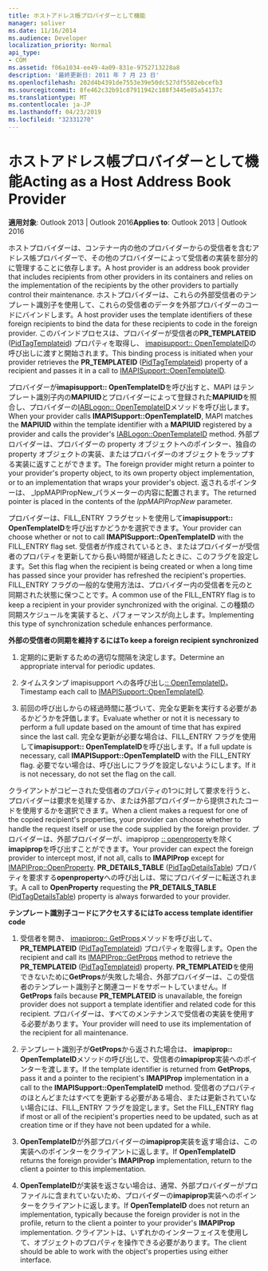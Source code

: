 ```yaml
---
title: ホストアドレス帳プロバイダーとして機能
manager: soliver
ms.date: 11/16/2014
ms.audience: Developer
localization_priority: Normal
api_type:
- COM
ms.assetid: f06a1034-ee49-4a09-831e-9752713228a8
description: '最終更新日: 2011 年 7 月 23 日'
ms.openlocfilehash: 202d4b4391de7553e39e50dc527df5502ebcefb3
ms.sourcegitcommit: 8fe462c32b91c87911942c188f3445e85a54137c
ms.translationtype: MT
ms.contentlocale: ja-JP
ms.lasthandoff: 04/23/2019
ms.locfileid: "32331270"
---
```

# <a name="acting-as-a-host-address-book-provider"></a><span data-ttu-id="02ed6-103">ホストアドレス帳プロバイダーとして機能</span><span class="sxs-lookup"><span data-stu-id="02ed6-103">Acting as a Host Address Book Provider</span></span>

  
  
<span data-ttu-id="02ed6-104">**適用対象**: Outlook 2013 | Outlook 2016</span><span class="sxs-lookup"><span data-stu-id="02ed6-104">**Applies to**: Outlook 2013 | Outlook 2016</span></span> 
  
<span data-ttu-id="02ed6-105">ホストプロバイダーは、コンテナー内の他のプロバイダーからの受信者を含むアドレス帳プロバイダーで、その他のプロバイダーによって受信者の実装を部分的に管理することに依存します。</span><span class="sxs-lookup"><span data-stu-id="02ed6-105">A host provider is an address book provider that includes recipients from other providers in its containers and relies on the implementation of the recipients by the other providers to partially control their maintenance.</span></span> <span data-ttu-id="02ed6-106">ホストプロバイダーは、これらの外部受信者のテンプレート識別子を使用して、これらの受信者のデータを外部プロバイダーのコードにバインドします。</span><span class="sxs-lookup"><span data-stu-id="02ed6-106">A host provider uses the template identifiers of these foreign recipients to bind the data for these recipients to code in the foreign provider.</span></span> <span data-ttu-id="02ed6-107">このバインドプロセスは、プロバイダーが受信者の**PR_TEMPLATEID** ([PidTagTemplateid](pidtagtemplateid-canonical-property.md)) プロパティを取得し、 [imapisupport:: OpenTemplateID](imapisupport-opentemplateid.md)の呼び出しに渡すと開始されます。</span><span class="sxs-lookup"><span data-stu-id="02ed6-107">This binding process is initiated when your provider retrieves the **PR_TEMPLATEID** ([PidTagTemplateid](pidtagtemplateid-canonical-property.md)) property of a recipient and passes it in a call to [IMAPISupport::OpenTemplateID](imapisupport-opentemplateid.md).</span></span> 
  
<span data-ttu-id="02ed6-108">プロバイダーが**imapisupport:: OpenTemplateID**を呼び出すと、MAPI はテンプレート識別子内の**MAPIUID**とプロバイダーによって登録された**MAPIUID**を照合し、プロバイダーの[IABLogon:: OpenTemplateID](iablogon-opentemplateid.md)メソッドを呼び出します。</span><span class="sxs-lookup"><span data-stu-id="02ed6-108">When your provider calls **IMAPISupport::OpenTemplateID**, MAPI matches the **MAPIUID** within the template identifier with a **MAPIUID** registered by a provider and calls the provider's [IABLogon::OpenTemplateID](iablogon-opentemplateid.md) method.</span></span> <span data-ttu-id="02ed6-109">外部プロバイダーは、プロバイダーの property オブジェクトへのポインター、独自の property オブジェクトの実装、またはプロバイダーのオブジェクトをラップする実装に返すことができます。</span><span class="sxs-lookup"><span data-stu-id="02ed6-109">The foreign provider might return a pointer to your provider's property object, to its own property object implementation, or to an implementation that wraps your provider's object.</span></span> <span data-ttu-id="02ed6-110">返されるポインターは、 _lppMAPIPropNew_パラメーターの内容に配置されます。</span><span class="sxs-lookup"><span data-stu-id="02ed6-110">The returned pointer is placed in the contents of the  _lppMAPIPropNew_ parameter.</span></span> 
  
<span data-ttu-id="02ed6-111">プロバイダーは、FILL_ENTRY フラグセットを使用して**imapisupport:: OpenTemplateID**を呼び出すかどうかを選択できます。</span><span class="sxs-lookup"><span data-stu-id="02ed6-111">Your provider can choose whether or not to call **IMAPISupport::OpenTemplateID** with the FILL_ENTRY flag set.</span></span> <span data-ttu-id="02ed6-112">受信者が作成されているとき、またはプロバイダーが受信者のプロパティを更新してから長い時間が経過したときに、このフラグを設定します。</span><span class="sxs-lookup"><span data-stu-id="02ed6-112">Set this flag when the recipient is being created or when a long time has passed since your provider has refreshed the recipient's properties.</span></span> <span data-ttu-id="02ed6-113">FILL_ENTRY フラグの一般的な使用方法は、プロバイダー内の受信者を元のと同期された状態に保つことです。</span><span class="sxs-lookup"><span data-stu-id="02ed6-113">A common use of the FILL_ENTRY flag is to keep a recipient in your provider synchronized with the original.</span></span> <span data-ttu-id="02ed6-114">この種類の同期スケジュールを実装すると、パフォーマンスが向上します。</span><span class="sxs-lookup"><span data-stu-id="02ed6-114">Implementing this type of synchronization schedule enhances performance.</span></span> 
  
 <span data-ttu-id="02ed6-115">**外部の受信者の同期を維持するには**</span><span class="sxs-lookup"><span data-stu-id="02ed6-115">**To keep a foreign recipient synchronized**</span></span>
  
1. <span data-ttu-id="02ed6-116">定期的に更新するための適切な間隔を決定します。</span><span class="sxs-lookup"><span data-stu-id="02ed6-116">Determine an appropriate interval for periodic updates.</span></span> 
    
2. <span data-ttu-id="02ed6-117">タイムスタンプ imapisupport への各呼び出し[:: OpenTemplateID](imapisupport-opentemplateid.md)。</span><span class="sxs-lookup"><span data-stu-id="02ed6-117">Timestamp each call to [IMAPISupport::OpenTemplateID](imapisupport-opentemplateid.md).</span></span> 
    
3. <span data-ttu-id="02ed6-118">前回の呼び出しからの経過時間に基づいて、完全な更新を実行する必要があるかどうかを評価します。</span><span class="sxs-lookup"><span data-stu-id="02ed6-118">Evaluate whether or not it is necessary to perform a full update based on the amount of time that has expired since the last call.</span></span> <span data-ttu-id="02ed6-119">完全な更新が必要な場合は、FILL_ENTRY フラグを使用して**imapisupport:: OpenTemplateID**を呼び出します。</span><span class="sxs-lookup"><span data-stu-id="02ed6-119">If a full update is necessary, call **IMAPISupport::OpenTemplateID** with the FILL_ENTRY flag.</span></span> <span data-ttu-id="02ed6-120">必要でない場合は、呼び出しにフラグを設定しないようにします。</span><span class="sxs-lookup"><span data-stu-id="02ed6-120">If it is not necessary, do not set the flag on the call.</span></span> 
    
<span data-ttu-id="02ed6-121">クライアントがコピーされた受信者のプロパティの1つに対して要求を行うと、プロバイダーは要求を処理するか、または外部プロバイダーから提供されたコードを使用するかを選択できます。</span><span class="sxs-lookup"><span data-stu-id="02ed6-121">When a client makes a request for one of the copied recipient's properties, your provider can choose whether to handle the request itself or use the code supplied by the foreign provider.</span></span> <span data-ttu-id="02ed6-122">プロバイダーは、外部プロバイダーが、imapiprop [:: openproperty](imapiprop-openproperty.md)を除く**imapiprop**を呼び出すことができます。</span><span class="sxs-lookup"><span data-stu-id="02ed6-122">Your provider can expect the foreign provider to intercept most, if not all, calls to **IMAPIProp** except for [IMAPIProp::OpenProperty](imapiprop-openproperty.md).</span></span> <span data-ttu-id="02ed6-123">**PR_DETAILS_TABLE** ([PidTagDetailsTable](pidtagdetailstable-canonical-property.md)) プロパティを要求する**openproperty**への呼び出しは、常にプロバイダーに転送されます。</span><span class="sxs-lookup"><span data-stu-id="02ed6-123">A call to **OpenProperty** requesting the **PR_DETAILS_TABLE** ([PidTagDetailsTable](pidtagdetailstable-canonical-property.md)) property is always forwarded to your provider.</span></span>
  
 <span data-ttu-id="02ed6-124">**テンプレート識別子コードにアクセスするには**</span><span class="sxs-lookup"><span data-stu-id="02ed6-124">**To access template identifier code**</span></span>
  
1. <span data-ttu-id="02ed6-125">受信者を開き、 [imapiprop:: GetProps](imapiprop-getprops.md)メソッドを呼び出して、 **PR_TEMPLATEID** ([PidTagTemplateid](pidtagtemplateid-canonical-property.md)) プロパティを取得します。</span><span class="sxs-lookup"><span data-stu-id="02ed6-125">Open the recipient and call its [IMAPIProp::GetProps](imapiprop-getprops.md) method to retrieve the **PR_TEMPLATEID** ([PidTagTemplateid](pidtagtemplateid-canonical-property.md)) property.</span></span> <span data-ttu-id="02ed6-126">**PR_TEMPLATEID**を使用できないために**GetProps**が失敗した場合、外部プロバイダーは、この受信者のテンプレート識別子と関連コードをサポートしていません。</span><span class="sxs-lookup"><span data-stu-id="02ed6-126">If **GetProps** fails because **PR_TEMPLATEID** is unavailable, the foreign provider does not support a template identifier and related code for this recipient.</span></span> <span data-ttu-id="02ed6-127">プロバイダーは、すべてのメンテナンスで受信者の実装を使用する必要があります。</span><span class="sxs-lookup"><span data-stu-id="02ed6-127">Your provider will need to use its implementation of the recipient for all maintenance.</span></span> 
    
2. <span data-ttu-id="02ed6-128">テンプレート識別子が**GetProps**から返された場合は、 **imapiprop:: OpenTemplateID**メソッドの呼び出しで、受信者の**imapiprop**実装へのポインターを渡します。</span><span class="sxs-lookup"><span data-stu-id="02ed6-128">If the template identifier is returned from **GetProps**, pass it and a pointer to the recipient's **IMAPIProp** implementation in a call to the **IMAPISupport::OpenTemplateID** method.</span></span> <span data-ttu-id="02ed6-129">受信者のプロパティのほとんどまたはすべてを更新する必要がある場合、または更新されていない場合には、FILL_ENTRY フラグを設定します。</span><span class="sxs-lookup"><span data-stu-id="02ed6-129">Set the FILL_ENTRY flag if most or all of the recipient's properties need to be updated, such as at creation time or if they have not been updated for a while.</span></span> 
    
3. <span data-ttu-id="02ed6-130">**OpenTemplateID**が外部プロバイダーの**imapiprop**実装を返す場合は、この実装へのポインターをクライアントに返します。</span><span class="sxs-lookup"><span data-stu-id="02ed6-130">If **OpenTemplateID** returns the foreign provider's **IMAPIProp** implementation, return to the client a pointer to this implementation.</span></span> 
    
4. <span data-ttu-id="02ed6-131">**OpenTemplateID**が実装を返さない場合は、通常、外部プロバイダーがプロファイルに含まれていないため、プロバイダーの**imapiprop**実装へのポインターをクライアントに返します。</span><span class="sxs-lookup"><span data-stu-id="02ed6-131">If **OpenTemplateID** does not return an implementation, typically because the foreign provider is not in the profile, return to the client a pointer to your provider's **IMAPIProp** implementation.</span></span> <span data-ttu-id="02ed6-132">クライアントは、いずれかのインターフェイスを使用して、オブジェクトのプロパティを操作できる必要があります。</span><span class="sxs-lookup"><span data-stu-id="02ed6-132">The client should be able to work with the object's properties using either interface.</span></span> 
    

